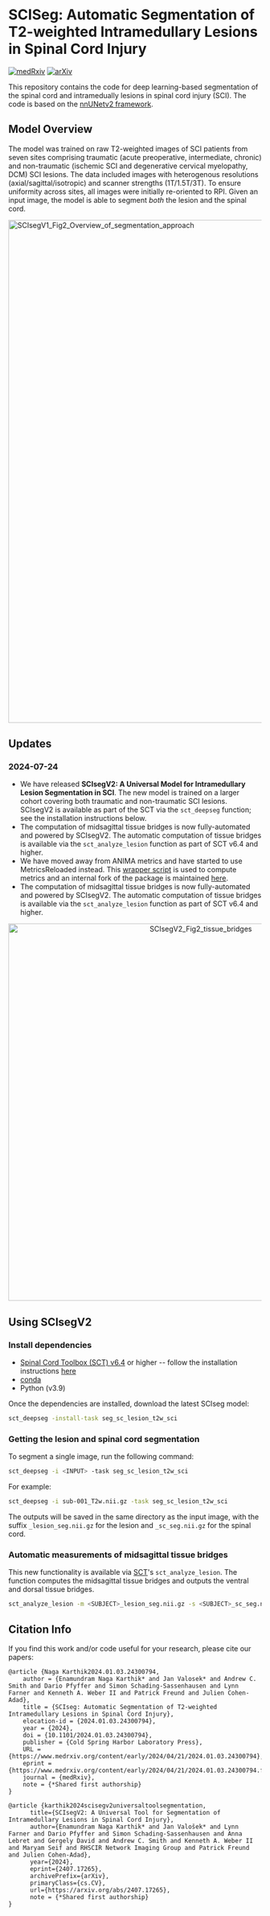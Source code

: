 # SCISeg: Automatic Segmentation of T2-weighted Intramedullary Lesions in Spinal Cord Injury

[![medRxiv](https://img.shields.io/badge/medRxiv:SCIsegV1-10.1101/2024.01.03.24300794v2-blue.svg)](https://www.medrxiv.org/content/10.1101/2024.01.03.24300794v2.full.pdf) [![arXiv](https://img.shields.io/badge/arXiv:SCIsegV2-2407.17265-b31b1b.svg)](https://doi.org/10.48550/arXiv.2407.17265)

This repository contains the code for deep learning-based segmentation of the spinal cord and intramedually lesions in spinal cord injury (SCI). The code is based on the [nnUNetv2 framework](https://github.com/MIC-DKFZ/nnUNet).

## Model Overview

The model was trained on raw T2-weighted images of SCI patients from seven sites comprising traumatic (acute preoperative, intermediate, chronic) and non-traumatic (ischemic SCI and degenerative cervical myelopathy, DCM) SCI lesions. The data included images with heterogenous resolutions (axial/sagittal/isotropic) and scanner strengths (1T/1.5T/3T). To ensure uniformity across sites, all images were initially re-oriented to RPI. Given an input image, the model is able to segment *both* the lesion and the spinal cord. 

<img width="1000" alt="SCIsegV1_Fig2_Overview_of_segmentation_approach" src="https://github.com/ivadomed/model_seg_sci/assets/53445351/e7492462-18aa-4f7d-a03e-22863efaff72">

## Updates

### 2024-07-24

* We have released **SCIsegV2: A Universal Model for Intramedullary Lesion Segmentation in SCI**. The new model is trained on a larger cohort covering both traumatic and non-traumatic SCI lesions. SCIsegV2 is available as part of the SCT via the `sct_deepseg` function; see the installation instructions below.
* The computation of midsagittal tissue bridges is now fully-automated and powered by SCIsegV2. The automatic computation of tissue bridges is available via the `sct_analyze_lesion` function as part of SCT v6.4 and higher.
* We have moved away from ANIMA metrics and have started to use MetricsReloaded instead. This [wrapper script](https://github.com/ivadomed/MetricsReloaded/blob/main/compute_metrics_reloaded.py) is used to compute metrics and an internal fork of the package is maintained [here](https://github.com/ivadomed/MetricsReloaded).
* The computation of midsagittal tissue bridges is now fully-automated and powered by SCIsegV2. The automatic computation of tissue bridges is available via the `sct_analyze_lesion` function as part of SCT v6.4 and higher.

<p align="center">
	<img width="750" alt="SCIsegV2_Fig2_tissue_bridges" src="https://github.com/user-attachments/assets/dcfdf5aa-3956-4ae5-9461-9d70f6a73e5f">
</p>

## Using SCIsegV2

### Install dependencies

- [Spinal Cord Toolbox (SCT) v6.4](https://github.com/spinalcordtoolbox/spinalcordtoolbox/releases/tag/6.4) or higher -- follow the installation instructions [here](https://github.com/spinalcordtoolbox/spinalcordtoolbox?tab=readme-ov-file#installation)
- [conda](https://conda.io/projects/conda/en/latest/user-guide/install/index.html) 
- Python (v3.9)

Once the dependencies are installed, download the latest SCIseg model:

```bash
sct_deepseg -install-task seg_sc_lesion_t2w_sci
```

### Getting the lesion and spinal cord segmentation

To segment a single image, run the following command: 

```bash
sct_deepseg -i <INPUT> -task seg_sc_lesion_t2w_sci
```

For example:

```bash
sct_deepseg -i sub-001_T2w.nii.gz -task seg_sc_lesion_t2w_sci
```

The outputs will be saved in the same directory as the input image, with the suffix `_lesion_seg.nii.gz` for the lesion 
and `_sc_seg.nii.gz` for the spinal cord.


### Automatic measurements of midsagittal tissue bridges

This new functionality is available via [SCT](https://github.com/spinalcordtoolbox/spinalcordtoolbox)'s `sct_analyze_lesion`. The function computes the midsagittal tissue bridges and outputs the ventral and dorsal tissue bridges. 

```bash
sct_analyze_lesion -m <SUBJECT>_lesion_seg.nii.gz -s <SUBJECT>_sc_seg.nii.gz
```


## Citation Info

If you find this work and/or code useful for your research, please cite our papers:

```
@article {Naga Karthik2024.01.03.24300794,
	author = {Enamundram Naga Karthik* and Jan Valosek* and Andrew C. Smith and Dario Pfyffer and Simon Schading-Sassenhausen and Lynn Farner and Kenneth A. Weber II and Patrick Freund and Julien Cohen-Adad},
	title = {SCIseg: Automatic Segmentation of T2-weighted Intramedullary Lesions in Spinal Cord Injury},
	elocation-id = {2024.01.03.24300794},
	year = {2024},
	doi = {10.1101/2024.01.03.24300794},
	publisher = {Cold Spring Harbor Laboratory Press},
	URL = {https://www.medrxiv.org/content/early/2024/04/21/2024.01.03.24300794},
	eprint = {https://www.medrxiv.org/content/early/2024/04/21/2024.01.03.24300794.full.pdf},
	journal = {medRxiv},
	note = {*Shared first authorship}
}
```

```
@article {karthik2024scisegv2universaltoolsegmentation,
      title={SCIsegV2: A Universal Tool for Segmentation of Intramedullary Lesions in Spinal Cord Injury}, 
      author={Enamundram Naga Karthik* and Jan Valošek* and Lynn Farner and Dario Pfyffer and Simon Schading-Sassenhausen and Anna Lebret and Gergely David and Andrew C. Smith and Kenneth A. Weber II and Maryam Seif and RHSCIR Network Imaging Group and Patrick Freund and Julien Cohen-Adad},
      year={2024},
      eprint={2407.17265},
      archivePrefix={arXiv},
      primaryClass={cs.CV},
      url={https://arxiv.org/abs/2407.17265}, 
      note = {*Shared first authorship}
}
```
